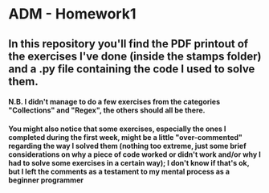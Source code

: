 # ADM - Homework1

## In this repository you'll find the PDF printout of the exercises I've done (inside the stamps folder) and a .py file containing the code I used to solve them. 
#### N.B. I didn't manage to do a few exercises from the categories "Collections" and "Regex", the others should all be there.
#### You might also notice that some exercises, especially the ones I completed during the first week, might be a little "over-commented" regarding the way I solved them (nothing too extreme, just some brief considerations on why a piece of code worked or didn't work and/or why I had to solve some exercises in a certain way); I don't know if that's ok, but I left the comments as a testament to my mental process as a beginner programmer
